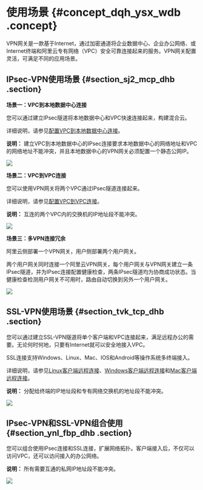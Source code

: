 # 使用场景 {#concept_dqh_ysx_wdb .concept}

VPN网关是一款基于Internet，通过加密通道将企业数据中心、企业办公网络、或Internet终端和阿里云专有网络（VPC）安全可靠连接起来的服务。VPN网关配置灵活，可满足不同的应用场景。

## IPsec-VPN使用场景 {#section_sj2_mcp_dhb .section}

**场景一：VPC到本地数据中心连接**

您可以通过建立IPsec隧道将本地数据中心和VPC快速连接起来，构建混合云。

详细说明，请参见[配置VPC到本地数据中心连接](../../../../cn.zh-CN/IPsec-VPN入门/建立VPC到本地数据中心的连接.md#)。

**说明：** 建立VPC到本地数据中心的IPsec连接要求本地数据中心的网络地址和VPC的网络地址不能冲突，并且本地数据中心的VPN网关必须配置一个静态公网IP。

![](http://static-aliyun-doc.oss-cn-hangzhou.aliyuncs.com/assets/img/13347/15585148963235_zh-CN.png)

**场景二：VPC到VPC连接**

您可以使用VPN网关将两个VPC通过IPsec隧道连接起来。

详细说明，请参见[配置VPC到VPC连接](../../../../cn.zh-CN/用户指南/配置IPsec-VPN/建立VPC到VPC的连接.md#)。

**说明：** 互连的两个VPC内的交换机的IP地址段不能冲突。

![](http://static-aliyun-doc.oss-cn-hangzhou.aliyuncs.com/assets/img/13347/15585148973237_zh-CN.png)

**场景三：多VPN连接冗余**

阿里云侧部署一个VPN网关，用户侧部署两个用户网关。

两个用户网关同时连接一个阿里云VPN网关，每个用户网关与VPN网关建立一条IPsec隧道，并为IPsec连接配置健康检查，两条IPsec隧道均为协商成功状态。当健康检查检测用户网关不可用时，路由自动切换到另外一个用户网关。

![](http://static-aliyun-doc.oss-cn-hangzhou.aliyuncs.com/assets/img/13347/155851489741013_zh-CN.png)

## SSL-VPN使用场景 {#section_tvk_tcp_dhb .section}

您可以通过建立SSL-VPN隧道将单个客户端和VPC连接起来，满足远程办公的需要。无论何时何地，只要有Internet就可以安全地接入VPC。

SSL连接支持Windows、Linux、Mac、IOS和Android等操作系统多终端接入。

详细说明，请参见[Linux客户端远程连接](../../../../cn.zh-CN/SSL-VPN入门/Linux客户端远程连接.md#)、[Windows客户端远程连接](../../../../cn.zh-CN/SSL-VPN入门/Windows客户端远程连接.md#)和[Mac客户端远程连接](../../../../cn.zh-CN/SSL-VPN入门/Mac客户端远程连接.md#)。

**说明：** 分配给终端的IP地址段和专有网络交换机的地址段不能冲突。

![](http://static-aliyun-doc.oss-cn-hangzhou.aliyuncs.com/assets/img/13347/15585148973238_zh-CN.png)

## IPsec-VPN和SSL-VPN组合使用 {#section_ynl_fbp_dhb .section}

您可以组合使用IPsec连接和SSL连接，扩展网络拓扑。客户端接入后，不仅可以访问VPC，还可以访问接入的办公网络。

**说明：** 所有需要互通的私网IP地址段不能冲突。

![](http://static-aliyun-doc.oss-cn-hangzhou.aliyuncs.com/assets/img/13347/15585148973239_zh-CN.png)

